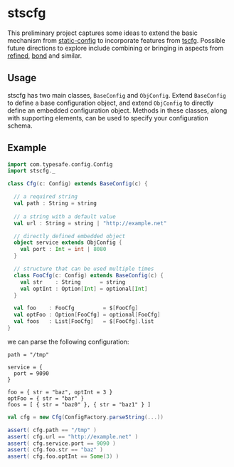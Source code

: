 # stscfg

This preliminary project captures some ideas to extend the basic mechanism from 
[static-config](https://github.com/Krever/static-config)
to incorporate features from [tscfg](https://github.com/carueda/tscfg).
Possible future directions to explore include combining or bringing in aspects from
[refined](https://github.com/fthomas/refined), 
[bond](https://github.com/fwbrasil/bond) and similar.

## Usage

stscfg has two main classes, `BaseConfig` and `ObjConfig`.
Extend `BaseConfig` to define a base configuration object,
and extend `ObjConfig` to directly define an embedded 
configuration object. 
Methods in these classes, along with supporting elements, 
can be used to specify your configuration schema.

## Example

```scala
import com.typesafe.config.Config
import stscfg._

class Cfg(c: Config) extends BaseConfig(c) {

  // a required string
  val path : String = string
  
  // a string with a default value
  val url : String = string | "http://example.net"

  // directly defined embedded object
  object service extends ObjConfig {
    val port : Int = int | 8080
  }

  // structure that can be used multiple times
  class FooCfg(c: Config) extends BaseConfig(c) {
    val str    : String      = string
    val optInt : Option[Int] = optional[Int]
  }

  val foo    : FooCfg         = $[FooCfg]
  val optFoo : Option[FooCfg] = optional[FooCfg]
  val foos   : List[FooCfg]   = $[FooCfg].list
}
```

we can parse the following configuration:

```
path = "/tmp"

service = {
  port = 9090
}

foo = { str = "baz", optInt = 3 }
optFoo = { str = "bar" }
foos = [ { str = "baz0" }, { str = "baz1" } ]
```

```scala
val cfg = new Cfg(ConfigFactory.parseString(...))

assert( cfg.path == "/tmp" )
assert( cfg.url == "http://example.net" )
assert( cfg.service.port == 9090 )
assert( cfg.foo.str == "baz" )
assert( cfg.foo.optInt == Some(3) )
```
